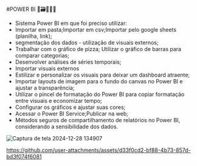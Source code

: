 #POWER BI 🎲🗃️👨🏼‍💻

- Sistema Power BI em que foi preciso utilizar: 
- Importar em pasta;Importar em csv;Importar pelo google sheets (planilha, link);
- segmentação dos dados - utilização de visuais externos; 
- Trabalhar com o gráfico de pizza; Utilizar o gráfico de barras para comparar categorias;
- Desenvolver análises de séries temporais;
- Importar visuais externos
- Estilizar e personalizar os visuais para deixar um dashboard atraente;
- Importar layouts de imagem para o fundo do canvas no Power BI e ajustar a transparência;
- Utilizar o pincel de formatação do Power BI para copiar formatação entre visuais e economizar tempo;
- Configurar os gráficos e ajustar suas cores;
- Acessar o Power BI Service;Publicar na web;
- Métodos seguros de compartilhamento de relatórios no Power BI, considerando a sensibilidade dos dados.
  


![Captura de tela 2024-12-28 134907](https://github.com/user-attachments/assets/f34389ac-a712-4ef6-86d2-c8a7c450fcb0)


https://github.com/user-attachments/assets/d33f0cd2-bf88-4b73-857d-bd3f074f6081



